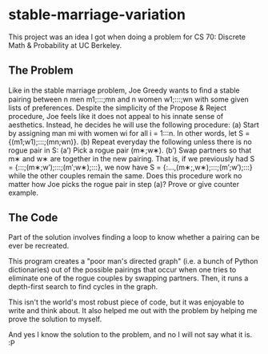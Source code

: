 stable-marriage-variation
=========================

This project was an idea I got when doing a problem for CS 70: Discrete Math &amp; Probability at UC Berkeley. 

The Problem 
-----------
Like in the stable marriage problem, Joe Greedy wants to ﬁnd a stable pairing between n men m1;:::;mn and
n women w1;:::;wn with some given lists of preferences. Despite the simplicity of the Propose & Reject
procedure, Joe feels like it does not appeal to his innate sense of aesthetics. Instead, he decides he will use
the following procedure:
(a) Start by assigning man mi with women wi for all i = 1:::n.
In other words, let S = {(m1;w1);:::;(mn;wn)}.
(b) Repeat everyday the following unless there is no rogue pair in S:
    (a’) Pick a rogue pair (m∗;w∗).
    (b’) Swap partners so that m∗ and w∗ are together in the new pairing. That is, if we previously had S = {:::;(m∗;w′);:::;(m′;w∗);:::}, we now have S = {:...,(m∗;,w∗);:::;(m′;w′);:::} while the other couples remain the same.
Does this procedure work no matter how Joe picks the rogue pair in step (a)? Prove or give counter example.

The Code
--------
Part of the solution involves finding a loop to know whether a pairing can be ever be recreated.

This program creates a "poor man's directed graph" (i.e. a bunch of Python dictionaries) out of the possible pairings that occur when one tries to eliminate one of the rogue couples by swapping partners. Then, it runs a depth-first search to find cycles in the graph.

This isn't the world's most robust piece of code, but it was enjoyable to write and think about. It also helped me out with the problem by helping me prove the solution to myself.

And yes I know the solution to the problem, and no I will not say what it is. :P
